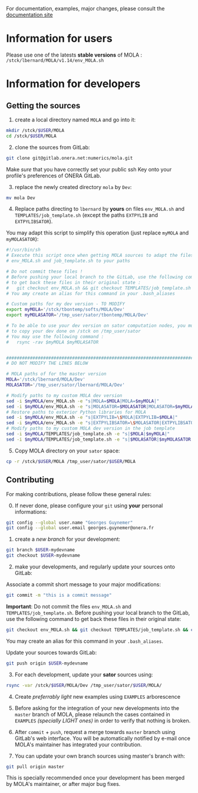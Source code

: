 For documentation, examples, major changes, please consult the [documentation site](https://gitlab.onera.net/numerics/mola/-/wikis/home)

Information for users
=====================

Please use one of the latests **stable versions** of MOLA : `/stck/lbernard/MOLA/v1.14/env_MOLA.sh`


Information for developers
==========================


Getting the sources
-------------------

1. create a local directory named `MOLA` and go into it:

```bash
mkdir /stck/$USER/MOLA
cd /stck/$USER/MOLA
```

2. clone the sources from GitLab:

```bash
git clone git@gitlab.onera.net:numerics/mola.git
```

Make *sure* that you have correctly set your public ssh Key onto your profile's preferences of ONERA GitLab.

3. replace the newly created directory `mola` by `Dev`:

```bash
mv mola Dev
```

4. Replace paths directing to ``lbernard`` by **yours** on files `env_MOLA.sh` and `TEMPLATES/job_template.sh`
   (except the paths `EXTPYLIB` and `EXTPYLIBSATOR`).

You may adapt this script to simplify this operation (just replace `myMOLA` and `myMOLASATOR`):

```bash
#!/usr/bin/sh
# Execute this script once when getting MOLA sources to adapt the files
# env_MOLA.sh and job_template.sh to your paths

# Do not commit these files !
# Before pushing your local branch to the GitLab, use the following command
# to get back these files in their original state :
#   git checkout env_MOLA.sh && git checkout TEMPLATES/job_template.sh && chmod a+r env_MOLA.sh TEMPLATES/job_template.sh
# You amy create an alias for this command in your .bash_aliases

# Custom paths for my dev version - TO MODIFY
export myMOLA='/stck/tbontemp/softs/MOLA/Dev'
export myMOLASATOR='/tmp_user/sator/tbontemp/MOLA/Dev'

# To be able to use your dev version on sator computation nodes, you must first
# to copy your dev done on /stck on /tmp_user/sator
# You may use the following command :
#   rsync -rav $myMOLA $myMOLASATOR


################################################################################
# DO NOT MODIFY THE LINES BELOW

# MOLA paths of for the master version
MOLA='/stck/lbernard/MOLA/Dev'
MOLASATOR='/tmp_user/sator/lbernard/MOLA/Dev'

# Modify paths to my custom MOLA dev version
sed -i $myMOLA/env_MOLA.sh -e "s|MOLA=$MOLA|MOLA=$myMOLA|"
sed -i $myMOLA/env_MOLA.sh -e "s|MOLASATOR=$MOLASATOR|MOLASATOR=$myMOLASATOR|"
# Restore paths to exterior Python libraries for MOLA
sed -i $myMOLA/env_MOLA.sh -e "s|EXTPYLIB=\$MOLA|EXTPYLIB=$MOLA|"
sed -i $myMOLA/env_MOLA.sh -e "s|EXTPYLIBSATOR=\$MOLASATOR|EXTPYLIBSATOR=$MOLASATOR|"
# Modify paths to my custom MOLA dev version in the job template
sed -i $myMOLA/TEMPLATES/job_template.sh -e "s|$MOLA|$myMOLA|"
sed -i $myMOLA/TEMPLATES/job_template.sh -e "s|$MOLASATOR|$myMOLASATOR|"
```

5. Copy MOLA directory on your `sator` space:

```bash
cp -r /stck/$USER/MOLA /tmp_user/sator/$USER/MOLA
```


Contributing
------------

For making contributions, please follow these general rules:

0. If never done, please configure your `git` using **your** personal informations:

```bash
git config --global user.name "Georges Guynemer"
git config --global user.email georges.guynemer@onera.fr
```

1. create a *new branch* for your development:

```bash
git branch $USER-mydevname
git checkout $USER-mydevname
```

2. make your developments, and regularly update your sources onto GitLab:

Associate a commit short message to your major modifications:
```bash
git commit -m "this is a commit message"
```

**Important**: Do not commit the files `env_MOLA.sh` and `TEMPLATES/job_template.sh`.
Before pushing your local branch to the GitLab, use the following command
to get back these files in their original state:
```bash
git checkout env_MOLA.sh && git checkout TEMPLATES/job_template.sh && chmod a+r env_MOLA.sh TEMPLATES/job_template.sh
```
You may create an alias for this command in your ``.bash_aliases``.

Update your sources towards GitLab:
```bash
git push origin $USER-mydevname
```

3. For each development, update your **sator** sources using:

```bash
rsync -var /stck/$USER/MOLA/Dev /tmp_user/sator/$USER/MOLA/
```

4. Create *preferrably light* new examples using `EXAMPLES` arborescence

5. Before asking for the integration of your new developments into the `master` branch of MOLA, please
   relaunch the cases contained in `EXAMPLES` *(specially LIGHT ones)* in order to verify that nothing
   is broken.

6. After `commit` + `push`, request a merge towards `master` branch using GitLab's web interface.
   You will be automatically notified by e-mail once MOLA's maintainer has integrated your contribution.

7. You can update your own branch sources using master's branch with:

```bash
git pull origin master
```

This is specially recommended once your development has been merged by MOLA's maintainer, or after major bug fixes.
